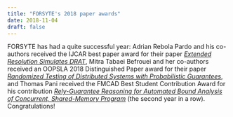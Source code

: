 ```yaml
---
title: "FORSYTE's 2018 paper awards"
date: 2018-11-04
draft: false
---
```

<p>FORSYTE has had a quite successful year: Adrian Rebola Pardo and his co-authors received the IJCAR best paper award for their paper <em><a href="https://doi.org/10.1007/978-3-319-94205-6_34">Extended Resolution Simulates DRAT</a></em>, Mitra Tabaei Befrouei and her co-authors received an OOPSLA 2018 Distinguished Paper award for their paper <em><a href="http://doi.acm.org/10.1145/3276530">Randomized Testing of Distributed Systems with Probabilistic Guarantees</a></em>, and Thomas Pani received the FMCAD Best Student Contribution Award for his contribution <em><a href="https://www.cs.utexas.edu/users/hunt/FMCAD/FMCAD18/forum-program/">Rely-Guarantee Reasoning for Automated Bound Analysis of Concurrent, Shared-Memory Program</a></em> (the second year in a row). Congratulations!</p>
